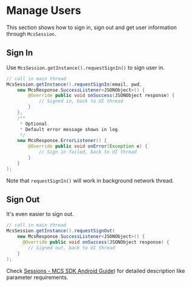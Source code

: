# Manage Users

This section shows how to sign in, sign out and get user information through `McsSession`. 

## Sign In

Use `McsSession.getInstance().requestSignIn()` to sign user in. 

```java
// call in main thread
McsSession.getInstance().requestSignIn(email, pwd, 
    new McsResponse.SuccessListener<JSONObject>() {
        @Override public void onSuccess(JSONObject response) {
            // Signed in, back to UI thread
        }
    },
    /**
     * Optional.
     * Default error message shows in log.
     */
    new McsResponse.ErrorListener() {
        @Override public void onError(Exception e) {
            // Sign in failed, back to UI thread
        }
    }
);
```

Note that `requestSignIn()` will work in background network thread.

## Sign Out

It's even easier to sign out. 

```java
// call in main thread
McsSession.getInstance().requestSignOut(
    new McsResponse.SuccessListener<JSONObject>() {
      @Override public void onSuccess(JSONObject response) {
        // Signed out, back to UI thread
    }
);
```

Check [Sessions - MCS SDK Android Guide][sdk-guide-sessions]) for detailed description like parameter requirements.


[sdk-guide-sessions]: https://mtk-mcs.gitbooks.io/mcs-sdk-android-guide/content/sessions.html
